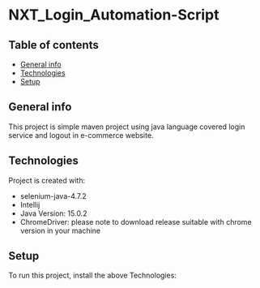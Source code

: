 # NXT_Login_Automation-Script
## Table of contents
* [General info](#general-info)
* [Technologies](#technologies)
* [Setup](#setup)

## General info
This project is simple maven project using java language covered login service and logout in e-commerce website.
	
## Technologies
Project is created with:
* selenium-java-4.7.2
* Intellij 
* Java Version: 15.0.2
* ChromeDriver: please note to download release suitable with chrome version in your machine
	
## Setup
To run this project, install the above Technologies:
